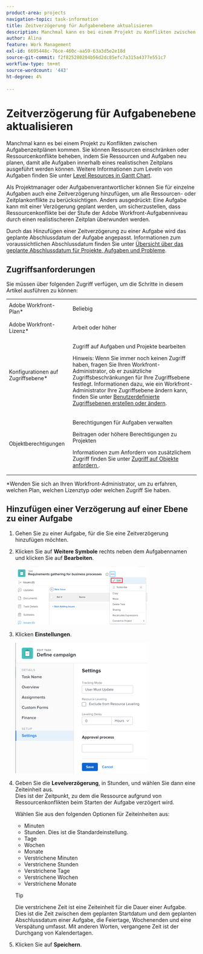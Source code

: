 ```yaml
---
product-area: projects
navigation-topic: task-information
title: Zeitverzögerung für Aufgabenebene aktualisieren
description: Manchmal kann es bei einem Projekt zu Konflikten zwischen Aufgabenzeitplänen kommen. Sie können Ressourcen einschränken oder Ressourcenkonflikte beheben, indem Sie Ressourcen und Aufgaben neu planen, damit alle Aufgaben innerhalb eines realistischen Zeitplans ausgeführt werden können. Weitere Informationen zum Einteilen von Aufgaben finden Sie unter Level-Ressourcen im Gantt-Diagramm .
author: Alina
feature: Work Management
exl-id: 6695448c-76ce-460c-aa59-63a3d5e2e18d
source-git-commit: f2f825280204b56d2dc85efc7a315a4377e551c7
workflow-type: tm+mt
source-wordcount: '443'
ht-degree: 4%

---
```


# Zeitverzögerung für Aufgabenebene aktualisieren

Manchmal kann es bei einem Projekt zu Konflikten zwischen Aufgabenzeitplänen kommen. Sie können Ressourcen einschränken oder Ressourcenkonflikte beheben, indem Sie Ressourcen und Aufgaben neu planen, damit alle Aufgaben innerhalb eines realistischen Zeitplans ausgeführt werden können. Weitere Informationen zum Leveln von Aufgaben finden Sie unter [Level Resources in Gantt Chart](../../../manage-work/gantt-chart/use-the-gantt-chart/level-resources-in-gantt.md).

Als Projektmanager oder Aufgabenverantwortlicher können Sie für einzelne Aufgaben auch eine Zeitverzögerung hinzufügen, um alle Ressourcen- oder Zeitplankonflikte zu berücksichtigen. Anders ausgedrückt: Eine Aufgabe kann mit einer Verzögerung geplant werden, um sicherzustellen, dass Ressourcenkonflikte bei der Stufe der Adobe Workfront-Aufgabenniveau durch einen realistischeren Zeitplan überwunden werden.

Durch das Hinzufügen einer Zeitverzögerung zu einer Aufgabe wird das geplante Abschlussdatum der Aufgabe angepasst. Informationen zum voraussichtlichen Abschlussdatum finden Sie unter [Übersicht über das geplante Abschlussdatum für Projekte, Aufgaben und Probleme](../../../manage-work/projects/planning-a-project/project-projected-completion-date.md).

## Zugriffsanforderungen

Sie müssen über folgenden Zugriff verfügen, um die Schritte in diesem Artikel ausführen zu können:

<table style="table-layout:auto"> 
 <col> 
 <col> 
 <tbody> 
  <tr> 
   <td role="rowheader">Adobe Workfront-Plan*</td> 
   <td> <p>Beliebig</p> </td> 
  </tr> 
  <tr> 
   <td role="rowheader">Adobe Workfront-Lizenz*</td> 
   <td> <p>Arbeit oder höher</p> </td> 
  </tr> 
  <tr> 
   <td role="rowheader">Konfigurationen auf Zugriffsebene*</td> 
   <td> <p>Zugriff auf Aufgaben und Projekte bearbeiten</p> <p>Hinweis: Wenn Sie immer noch keinen Zugriff haben, fragen Sie Ihren Workfront-Administrator, ob er zusätzliche Zugriffsbeschränkungen für Ihre Zugriffsebene festlegt. Informationen dazu, wie ein Workfront-Administrator Ihre Zugriffsebene ändern kann, finden Sie unter <a href="../../../administration-and-setup/add-users/configure-and-grant-access/create-modify-access-levels.md" class="MCXref xref">Benutzerdefinierte Zugriffsebenen erstellen oder ändern</a>.</p> </td> 
  </tr> 
  <tr> 
   <td role="rowheader">Objektberechtigungen</td> 
   <td> <p>Berechtigungen für Aufgaben verwalten </p> <p>Beitragen oder höhere Berechtigungen zu Projekten</p> <p>Informationen zum Anfordern von zusätzlichem Zugriff finden Sie unter <a href="../../../workfront-basics/grant-and-request-access-to-objects/request-access.md" class="MCXref xref">Zugriff auf Objekte anfordern </a>.</p> </td> 
  </tr> 
 </tbody> 
</table>

&#42;Wenden Sie sich an Ihren Workfront-Administrator, um zu erfahren, welchen Plan, welchen Lizenztyp oder welchen Zugriff Sie haben.

## Hinzufügen einer Verzögerung auf einer Ebene zu einer Aufgabe

1. Gehen Sie zu einer Aufgabe, für die Sie eine Zeitverzögerung hinzufügen möchten.
1. Klicken Sie auf **Weitere Symbole** rechts neben dem Aufgabennamen und klicken Sie auf **Bearbeiten**.

   ![](assets/qs-task-edit-icon-highlighted-350x154.png)

1. Klicken **Einstellungen**.

   ![](assets/leveling-delay-edit-task-nwe-350x345.png)

1. Geben Sie die **Levelverzögerung**, in Stunden, und wählen Sie dann eine Zeiteinheit aus.\
   Dies ist der Zeitpunkt, zu dem die Ressource aufgrund von Ressourcenkonflikten beim Starten der Aufgabe verzögert wird.

   Wählen Sie aus den folgenden Optionen für Zeiteinheiten aus:

   * Minuten
   * Stunden. Dies ist die Standardeinstellung.
   * Tage
   * Wochen
   * Monate
   * Verstrichene Minuten
   * Verstrichene Stunden
   * Verstrichene Tage
   * Verstrichene Wochen
   * Verstrichene Monate

   >[!TIP]
   >
   >Die verstrichene Zeit ist eine Zeiteinheit für die Dauer einer Aufgabe. Dies ist die Zeit zwischen dem geplanten Startdatum und dem geplanten Abschlussdatum einer Aufgabe, die Feiertage, Wochenenden und eine Verspätung umfasst. Mit anderen Worten, vergangene Zeit ist der Durchgang von Kalendertagen.

1. Klicken Sie auf **Speichern**. 

 
